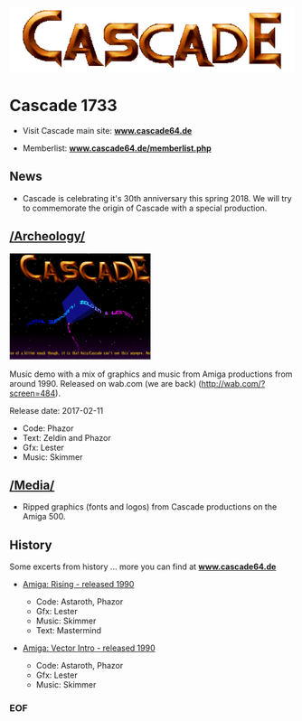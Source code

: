 
![alt text](https://raw.githubusercontent.com/rozahp/cascade/master/archeology/cascade-archeology/media/cascade-vector-demo-logo.png
 "Cascade 1733 Logo")

# **Cascade 1733**

- Visit Cascade main site: **www.cascade64.de**

- Memberlist: **www.cascade64.de/memberlist.php**

## **News**

- Cascade is celebrating it's 30th anniversary this spring 2018. We will try to commemorate the origin of Cascade with a special production.

## [/**Archeology**/](https://github.com/rozahp/cascade/tree/master/archeology "Archeology")

![alt text](https://raw.githubusercontent.com/rozahp/cascade/master/archeology/cascade-archeology/preview.png "Archology Preview Image")

Music demo with a mix of graphics and music from Amiga productions from around 1990. Released on wab.com (we are back) (http://wab.com/?screen=484). 

Release date: 2017-02-11

- Code: Phazor
- Text: Zeldin and Phazor
- Gfx: Lester
- Music: Skimmer


## [/**Media**/](https://github.com/rozahp/cascade/tree/master/media "Media")

- Ripped graphics (fonts and logos) from Cascade productions on the Amiga 500.

## History

Some excerts from history ... more you can find at **www.cascade64.de**

- [Amiga: Rising - released 1990](https://www.youtube.com/watch?v=b5F-gIDw9JU "Rising 1990")
    - Code: Astaroth, Phazor
    - Gfx: Lester
    - Music: Skimmer
    - Text: Mastermind

- [Amiga: Vector Intro - released 1990](https://www.youtube.com/watch?v=_Ojm3uXHCuM "Vector Intro 1990")
    - Code: Astaroth, Phazor
    - Gfx: Lester
    - Music: Skimmer




 

### **EOF**
